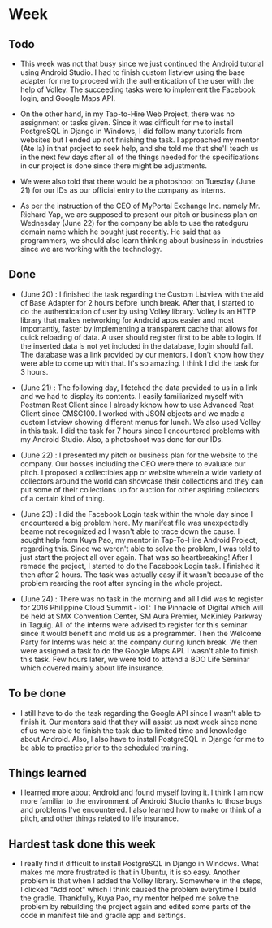 # <Month> Week <number>

## Todo
- This week was not that busy since we just continued the Android tutorial using Android Studio. I had to finish custom listview using the base adapter for me to proceed with the authentication of the user with the help of Volley. The succeeding tasks were to implement the Facebook login, and Google Maps API. 

- On the other hand, in my Tap-to-Hire Web Project, there was no assignment or tasks given. Since it was difficult for me to install PostgreSQL in Django in Windows, I did follow many tutorials from websites but I ended up not finishing the task. I approached my mentor (Ate Ia) in that project to seek help, and she told me that she'll teach us in the next few days after all of the things needed for the specifications in our project is done since there might be adjustments.  

- We were also told that there would be a photoshoot on Tuesday (June 21) for our IDs as our official entry to the company as interns. 
- As per the instruction of the CEO of MyPortal Exchange Inc. namely Mr. Richard Yap, we are supposed to present our pitch or business plan on Wednesday (June 22) for the company be able to use the ratedguru domain name which he bought just recently. He said that as programmers, we should also learn thinking about business in industries since we are working with the technology.  

## Done
- (June 20) : I finished the task regarding the Custom Listview with the aid of Base Adapter for 2 hours before lunch break. After that, I started to do the authentication of user by using Volley library. Volley is an HTTP library that makes networking for Android apps easier and most importantly, faster by implementing a transparent cache that allows for quick reloading of data. A user should register first to be able to login. If the inserted data is not yet included in the database, login should fail. The database was a link provided by our mentors. I don't know how they were able to come up with that. It's so amazing. I think I did the task for 3 hours.

- (June 21) : The following day, I fetched the data provided to us in a link and we had to display its contents. I easily familiarized myself with Postman Rest Client since I already kknow how to use Advanced Rest Client since CMSC100. I worked with JSON objects and we made a custom listview showing different menus for lunch. We also used Volley in this task. I did the task for 7 hours since I encountered problems with my Android Studio. Also, a photoshoot was done for our IDs.

- (June 22) : I presented my pitch or business plan for the website to the company. Our bosses including the CEO were there to evaluate our pitch. I proposed a collectibles app or website wherein a wide variety of collectors around the world can showcase their collections and they can put some of their collections up for auction for other aspiring collectors of a certain kind of thing. 

- (June 23) : I did the Facebook Login task within the whole day since I encountered a big problem here. My manifest file was unexpectedly beame not recognized ad I wasn't able to trace down the cause. I sought help from Kuya Pao, my mentor in Tap-To-Hire Android Project, regarding this. Since we weren't able to solve the problem, I was told to just start the project all over again. That was so heartbreaking! After I remade the project, I started to do the Facebook Login task. I finished it then after 2 hours. The task was actually easy if it wasn't because of the problem rearding the root after syncing in the whole project.

- (June 24) : There was no task in the morning and all I did was to register for 2016 Philippine Cloud Summit - IoT: The Pinnacle of Digital which will be held at SMX Convention Center, SM Aura Premier, McKinley Parkway in Taguig. All of the interns were advised to register for this seminar since it would benefit and mold us as a programmer. Then the Welcome Party for Interns was held at the company during lunch break. We then were assigned a task to do the Google Maps API. I wasn't able to finish this task. Few hours later, we were told to attend a BDO Life Seminar which covered mainly about life insurance. 

## To be done
- I still have to do the task regarding the Google API since I wasn't able to finish it. Our mentors said that they will assist us next week since none of us were able to finish the task due to limited time and knowledge about Android. Also, I also have to install PostgreSQL in Django for me to be able to practice prior to the scheduled training. 

## Things learned
- I learned more about Android and found myself loving it. I think I am now more familiar to the environment of Android Studio thanks to those bugs and problems I've encountered. I also learned how to make or think of a pitch, and other things related to life insurance. 

## Hardest task done this week
- I really find it difficult to install PostgreSQL in Django in Windows. What makes me more frustrated is that in Ubuntu, it is so easy. Another problem is that when I added the Volley library. Somewhere in the steps, I clicked "Add root" which I think caused the problem everytime I build the gradle. Thankfully, Kuya Pao, my mentor helped me solve the problem by rebuilding the project again and edited some parts of the code in manifest file and gradle app and settings. 

